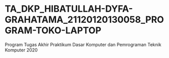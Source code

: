 # TA_DKP_HIBATULLAH-DYFA-GRAHATAMA_21120120130058_PROGRAM-TOKO-LAPTOP
Program Tugas Akhir Praktikum Dasar Komputer dan Pemrograman Teknik Komputer 2020
